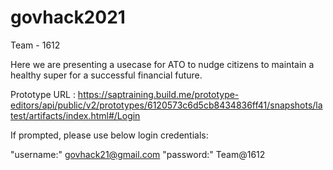 # govhack2021

Team - 1612 

Here we are presenting a usecase for ATO to nudge citizens to maintain a healthy super for a successful financial future.

Prototype URL :  https://saptraining.build.me/prototype-editors/api/public/v2/prototypes/6120573c6d5cb8434836ff41/snapshots/latest/artifacts/index.html#/Login

If prompted, please use  below login credentials: 

"username:" govhack21@gmail.com
"password:" Team@1612

